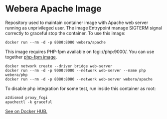# Webera Apache Image

Repository used to maintain container image with Apache web server running
as unprivileged user. The image Entrypoint manage SIGTERM signal correctly
to graceful stop the container. To use this image:

    docker run --rm -d -p 8080:8080 webera/apache

This image requires PHP-fpm available on fcgi://php:9000/. You can use
together [php-fpm image](https://github.com/wearewebera/image-php).

    docker network create --driver bridge web-server
    docker run --rm -d -p 9000:9000 --network web-server --name php webera/php
    docker run --rm -d -p 8080:8080 --network web-server webera/apache

To disable php integration for some test, run inside this container as root:

    a2dismod proxy_fcgi
    apachectl -k graceful

[See on Docker HUB.](https://hub.docker.com/r/webera/apache)
